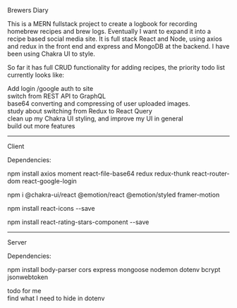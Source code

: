 Brewers Diary

This is a MERN fullstack project to create a logbook for recording homebrew recipes and brew logs. Eventually I want to expand it into a recipe based social media site. It
is full stack React and Node, using axios and redux in the front end and express and MongoDB at the backend. I have been using Chakra UI to style.

So far it has full CRUD functionality for adding recipes, the priority todo list currently looks like:

Add login /google auth to site<br>
switch from REST API to GraphQL<br>
base64 converting and compressing of user uploaded images.<br>
study about switching from Redux to React Query<br>
clean up my Chakra UI styling, and improve my UI in general<br>
build out more features<br>

---

Client

Dependencies:

npm install axios moment react-file-base64 redux redux-thunk react-router-dom react-google-login

npm i @chakra-ui/react @emotion/react @emotion/styled framer-motion

npm install react-icons --save

npm install react-rating-stars-component --save

---

Server

Dependencies:

npm install body-parser cors express mongoose nodemon dotenv bcrypt jsonwebtoken

todo for me<br>
find what I need to hide in dotenv<br>
